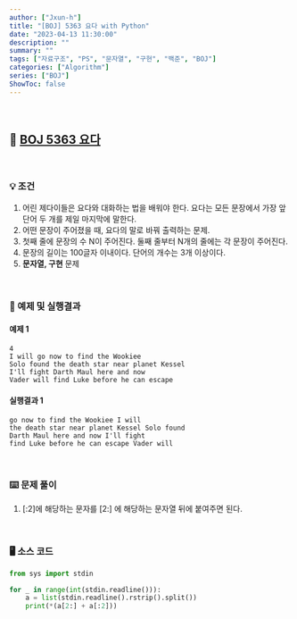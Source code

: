 ```yaml
---
author: ["Jxun-h"]
title: "[BOJ] 5363 요다 with Python"
date: "2023-04-13 11:30:00"
description: ""
summary: ""
tags: ["자료구조", "PS", "문자열", "구현", "백준", "BOJ"]
categories: ["Algorithm"]
series: ["BOJ"]
ShowToc: false
---
```


<br>

## 📌 <a href="https://www.acmicpc.net/problem/5363" target="_blank">BOJ 5363 요다</a>

<br>

### 💡 조건

1.  어린 제다이들은 요다와 대화하는 법을 배워야 한다. 요다는 모든 문장에서 가장 앞 단어 두 개를 제일 마지막에 말한다.
2.  어떤 문장이 주어졌을 때, 요다의 말로 바꿔 출력하는 문제.
3.  첫째 줄에 문장의 수 N이 주어진다. 둘째 줄부터 N개의 줄에는 각 문장이 주어진다.
4.  문장의 길이는 100글자 이내이다. 단어의 개수는 3개 이상이다.
5.  **문자열, 구현** 문제

<br>

### 🔖 예제 및 실행결과

#### 예제 1

```text
4
I will go now to find the Wookiee
Solo found the death star near planet Kessel
I'll fight Darth Maul here and now
Vader will find Luke before he can escape
```

#### 실행결과 1

```text
go now to find the Wookiee I will
the death star near planet Kessel Solo found
Darth Maul here and now I'll fight
find Luke before he can escape Vader will
```

<br>

### ⌨️ 문제 풀이

1.  [:2]에 해당하는 문자를 [2:] 에 해당하는 문자열 뒤에 붙여주면 된다.

<br>

### 🖥 소스 코드

```py
from sys import stdin

for _ in range(int(stdin.readline())):
    a = list(stdin.readline().rstrip().split())
    print(*(a[2:] + a[:2]))
```